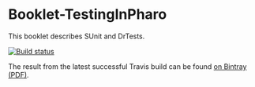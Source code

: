 # Booklet-TestingInPharo
This booklet describes SUnit and DrTests.

[![Build status][badge]][travis]

[travis]: https://travis-ci.org/SquareBracketAssociates/Booklet-TestingInPharo
[badge]: https://travis-ci.org/SquareBracketAssociates/Booklet-TestingInPharo.svg?branch=master

The result from the latest successful Travis build can be found [on Bintray (PDF)](https://bintray.com/squarebracketassociates/wip/download_file?file_path=testingInPhaross-wip.pdf).
